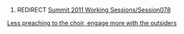 1.  REDIRECT [Summit 2011 Working
    Sessions/Session078](Summit_2011_Working_Sessions/Session078 "wikilink")

[Less preaching to the choir, engage more with the
outsiders](Category:Summit_2011_OWASP_Track "wikilink")